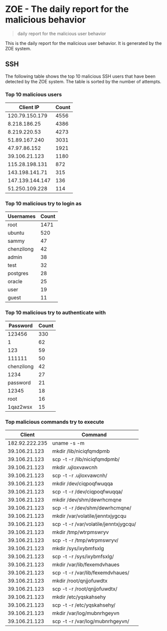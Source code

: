 # ZOE - The daily report for the malicious behavior

> daily report for the malicious user behavior

This is the daily report for the malicious user behavior. It is generated by the ZOE system.

## SSH

The following table shows the top 10 malicious SSH users that have been detected by the ZOE
system. The table is sorted by the number of attempts.

### Top 10 malicious users

| Client IP | Count    |
|-----------|----------|
| 120.79.150.179 | 4556 |
| 8.218.186.25 | 4386 |
| 8.219.220.53 | 4273 |
| 51.89.167.240 | 3031 |
| 47.97.86.152 | 1921 |
| 39.106.21.123 | 1180 |
| 115.28.198.131 | 872 |
| 143.198.141.71 | 315 |
| 147.139.144.147 | 136 |
| 51.250.109.228 | 114 |

### Top 10 malicious try to login as

| Usernames | Count    |
|-----------|----------|
| root | 1471 |
| ubuntu | 520 |
| sammy | 47 |
| chenzilong | 42 |
| admin | 38 |
| test | 32 |
| postgres | 28 |
| oracle | 25 |
| user | 19 |
| guest | 11 |

### Top 10 malicious try to authenticate with

| Password | Count    |
|-----------|----------|
| 123456 | 330 |
| 1 | 62 |
| 123 | 59 |
| 111111 | 50 |
| chenzilong | 42 |
| 1234 | 27 |
| password | 21 |
| 12345 | 18 |
| root | 16 |
| 1qaz2wsx | 15 |

### Top malicious commands try to execute

| Client | Command |
|--------|---------|
| 182.92.222.235 | uname -s -m |
| 39.106.21.123 | mkdir /lib/niciqfqmdpmb |
| 39.106.21.123 | scp -t -r /lib/niciqfqmdpmb/ |
| 39.106.21.123 | mkdir .ujloxvawcnh |
| 39.106.21.123 | scp -t -r .ujloxvawcnh/ |
| 39.106.21.123 | mkdir /dev/ciqpoqfwuqqa |
| 39.106.21.123 | scp -t -r /dev/ciqpoqfwuqqa/ |
| 39.106.21.123 | mkdir /dev/shm/dewrhcmqne |
| 39.106.21.123 | scp -t -r /dev/shm/dewrhcmqne/ |
| 39.106.21.123 | mkdir /var/volatile/jenntxjygcqu |
| 39.106.21.123 | scp -t -r /var/volatile/jenntxjygcqu/ |
| 39.106.21.123 | mkdir /tmp/wtrpmswryv |
| 39.106.21.123 | scp -t -r /tmp/wtrpmswryv/ |
| 39.106.21.123 | mkdir /sys/ixybmfsxlg |
| 39.106.21.123 | scp -t -r /sys/ixybmfsxlg/ |
| 39.106.21.123 | mkdir /var/lib/fexemdvhaues |
| 39.106.21.123 | scp -t -r /var/lib/fexemdvhaues/ |
| 39.106.21.123 | mkdir /root/qnjjofuwdtx |
| 39.106.21.123 | scp -t -r /root/qnjjofuwdtx/ |
| 39.106.21.123 | mkdir /etc/yqskahsehy |
| 39.106.21.123 | scp -t -r /etc/yqskahsehy/ |
| 39.106.21.123 | mkdir /var/log/mubnrhgeyvn |
| 39.106.21.123 | scp -t -r /var/log/mubnrhgeyvn/ |
